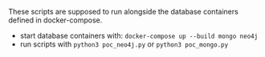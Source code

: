 These scripts are supposed to run alongside the database containers defined in docker-compose.

* start database containers with: `docker-compose up --build mongo neo4j`
* run scripts with `python3 poc_neo4j.py` or `python3 poc_mongo.py`